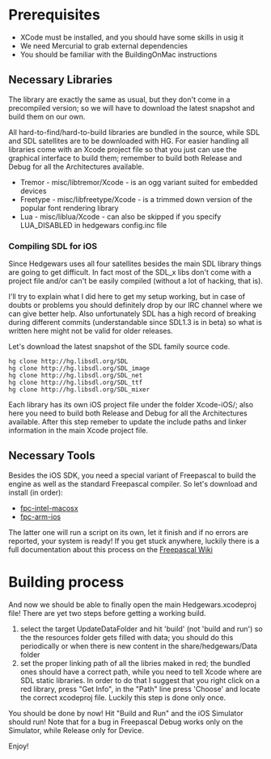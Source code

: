 # Prerequisites #

  * XCode must be installed, and you should have some skills in usig it
  * We need Mercurial to grab external dependencies
  * You should be familiar with the BuildingOnMac instructions

## Necessary Libraries ##

The library are exactly the same as usual, but they don't come in a precompiled version; so we will have to download the latest snapshot and build them on our own.

All hard-to-find/hard-to-build libraries are bundled in the source, while SDL and SDL satellites are to be downloaded with HG. For easier handling all libraries come with an Xcode project file so that you just can use the graphical interface to build them; remember to build both Release and Debug for all the Architectures available.

  * Tremor - misc/libtremor/Xcode - is an ogg variant suited for embedded devices
  * Freetype - misc/libfreetype/Xcode - is a trimmed down version of the popular font rendering library
  * Lua - misc/liblua/Xcode - can also be skipped if you specify LUA\_DISABLED in hedgewars config.inc file

### Compiling SDL for iOS ###

Since Hedgewars uses all four satellites besides the main SDL library things are going to get difficult. In fact most of the SDL\_x libs don't come with a project file and/or can't be easily compiled (without a lot of hacking, that is).

I'll try to explain what I did here to get my setup working, but in case of doubts or problems you should definitely drop by our IRC channel where we can give better help. Also unfortunately SDL has a high record of breaking during different commits (understandable since SDL1.3 is in beta) so what is written here might not be valid for older releases.

Let's download the latest snapshot of the SDL family source code.

```
hg clone http://hg.libsdl.org/SDL
hg clone http://hg.libsdl.org/SDL_image
hg clone http://hg.libsdl.org/SDL_net
hg clone http://hg.libsdl.org/SDL_ttf
hg clone http://hg.libsdl.org/SDL_mixer
```

Each library has its own iOS project file under the folder Xcode-iOS/; also here you need to build both Release and Debug for all the Architectures available. After this step remeber to update the include paths and linker information in the main Xcode project file.

## Necessary Tools ##

Besides the iOS SDK, you need a special variant of Freepascal to build the engine as well as the standard Freepascal compiler. So let's download and install (in order):

  * [fpc-intel-macosx](http://sourceforge.net/projects/freepascal/files/Mac%20OS%20X/2.6.0/fpc-2.6.0.intel-macosx.dmg/download)
  * [fpc-arm-ios](http://sourceforge.net/projects/freepascal/files/Mac%20OS%20X/2.6.0/fpc-2.6.0.arm-ios.dmg/download)

The latter one will run a script on its own, let it finish and if no errors are reported, your system is ready! If you get stuck anywhere, luckily there is a full documentation about this process on the [Freepascal Wiki](http://wiki.lazarus.freepascal.org/iPhone/iPod_development)

# Building process #

And now we should be able to finally open the main Hedgewars.xcodeproj file! There are yet two steps before getting a working build.

  1. select the target UpdateDataFolder and hit 'build' (not 'build and run') so the the resources folder gets filled with data; you should do this periodically or when there is new content in the share/hedgewars/Data folder
  1. set the proper linking path of all the libries maked in red; the bundled ones should have a correct path, while you need to tell Xcode where are SDL static libraries. In order to do that I suggest that you right click on a red library, press "Get Info", in the "Path" line press 'Choose' and locate the correct xcodeproj file. Luckily this step is done only once.

You should be done by now! Hit "Build and Run" and the iOS Simulator should run! Note that for a bug in Freepascal Debug works only on the Simulator, while Release only for Device.

Enjoy!